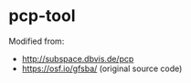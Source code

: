 # pcp-tool

Modified from:
- http://subspace.dbvis.de/pcp 
- https://osf.io/gfsba/ (original source code)
